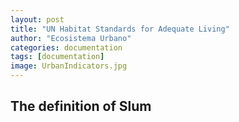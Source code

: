```yaml
---
layout: post
title: "UN Habitat Standards for Adequate Living"
author: "Ecosistema Urbano"
categories: documentation
tags: [documentation]
image: UrbanIndicators.jpg
---
```


## The definition of Slum

